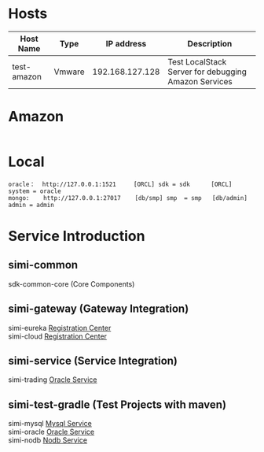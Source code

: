 # Hosts
<table>
<thead>
<tr>
    <th>Host Name</th>
    <th>Type</th>
    <th>IP address</th>
    <th>Description</th>
</tr>
</thead>
<tbody>
<tr>
    <td>test-amazon</td>
    <td>Vmware</td>
    <td>192.168.127.128</td>
    <td>Test LocalStack Server for debugging Amazon Services</td>
</tr>
</tbody>
</table>

# Amazon
```text

```
# Local
```text
oracle：  http://127.0.0.1:1521     [ORCL] sdk = sdk      [ORCL] system = oracle
mongo:    http://127.0.0.1:27017    [db/smp] smp  = smp   [db/admin] admin = admin
```

# Service Introduction
## simi-common
sdk-common-core (Core Components)
## simi-gateway (Gateway Integration)
simi-eureka  [Registration Center](http://localhost:48992)<br/>
simi-cloud  [Registration Center](http://localhost:48993)
## simi-service (Service Integration)
simi-trading [Oracle Service](http://localhost:48120/swagger-ui.html) <br/>
## simi-test-gradle (Test Projects with maven)
simi-mysql  [Mysql Service](http://localhost:48123/swagger-ui.html) <br/>
simi-oracle [Oracle Service](http://localhost:48124/swagger-ui.html) <br/>
simi-nodb   [Nodb Service](http://localhost:48125/swagger-ui.html) <br/>



